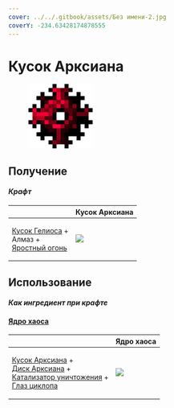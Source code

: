```yaml
---
cover: ../../.gitbook/assets/Без имени-2.jpg
coverY: -234.63428174878555
---
```


# Кусок Арксиана

<figure><img src="../../.gitbook/assets/arksiane_lump_128.png" alt=""><figcaption></figcaption></figure>

## Получение

#### _Крафт_

|                                                                                                               |  Кусок Арксиана                               |
| ------------------------------------------------------------------------------------------------------------- | --------------------------------------------- |
| <p><a href="heliosis_lump.md">Кусок Гелиоса</a> +<br>Алмаз +<br><a href="fury_fire.md">Яростный огонь</a></p> | ![](../../.gitbook/assets/arksiane\_lump.png) |

## Использование

#### _Как ингредиент при крафте_

#### [Ядро хаоса](chaotic_core.md)

|                                                                                                                                                                                                                          |  Ядро хаоса                                  |
| ------------------------------------------------------------------------------------------------------------------------------------------------------------------------------------------------------------------------ | -------------------------------------------- |
| <p><a href="arksiane_lump.md">Кусок Арксиана</a> +<br><a href="arksiane_disk.md">Диск Арксиана</a> +<br><a href="destruction_catalyst.md">Катализатор уничтожения</a> +<br><a href="cyclops_eye.md">Глаз циклопа</a></p> | ![](../../.gitbook/assets/chaotic\_core.png) |

